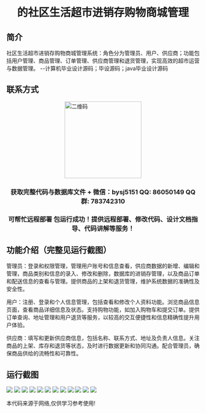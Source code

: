 <p><h1 align="center">的社区生活超市进销存购物商城管理</h1></p>

## 简介
社区生活超市进销存购物商城管理系统：角色分为管理员、用户、供应商；功能包括用户管理、商品管理、订单管理、供应商管理和退货管理，实现高效的超市运营与数据管理。    --计算机毕业设计源码；毕设源码；java毕业设计源码


## 联系方式
<img src="https://bs-1329754181.cos.ap-shanghai.myqcloud.com/wx.jpg" alt="二维码" style="display: block; margin: 0 auto;" width="200px">
<p><h3 align="center">获取完整代码与数据库文件 + 微信：bysj5151 QQ: 86050149 QQ群: 783742310</h3></p>
<p><h3 align="center">可帮忙远程部署 包运行成功！提供远程部署、修改代码、设计文档指导、代码讲解等服务！</h3></p>

## 功能介绍（完整见运行截图）
管理员：登录和权限管理，管理用户账号和信息查看，供应商数据的新增、编辑和管理，商品类别和信息的录入、修改和删除，数据库的进销存管理，以及商品订单和配送信息的查看与管理。提供商品的上架和退货管理，维护系统数据的准确性及安全性。

用户：注册、登录和个人信息管理，包括查看和修改个人资料功能。浏览商品信息页面，查看商品详细信息及状态。支持购物功能，如加入购物车和提交订单。提供订单查询、地址管理和用户退货等服务，以较高的交互便捷性和信息精确性提升用户体验。

供应商：填写和更新供应商信息，包括名称、联系方式、地址及负责人信息。关注商品的上架、库存和退货等状态，及时进行数据更新和协同沟通。配合管理员，确保商品供给的流畅性和可靠性。


## 运行截图
![](https://bs-1329754181.cos.ap-shanghai.myqcloud.com/ssm/CommunityLifeSupermarketManagement/img/001.jpg)
![](https://bs-1329754181.cos.ap-shanghai.myqcloud.com/ssm/CommunityLifeSupermarketManagement/img/002.jpg)
![](https://bs-1329754181.cos.ap-shanghai.myqcloud.com/ssm/CommunityLifeSupermarketManagement/img/003.jpg)
![](https://bs-1329754181.cos.ap-shanghai.myqcloud.com/ssm/CommunityLifeSupermarketManagement/img/004.jpg)
![](https://bs-1329754181.cos.ap-shanghai.myqcloud.com/ssm/CommunityLifeSupermarketManagement/img/005.jpg)
![](https://bs-1329754181.cos.ap-shanghai.myqcloud.com/ssm/CommunityLifeSupermarketManagement/img/006.jpg)
![](https://bs-1329754181.cos.ap-shanghai.myqcloud.com/ssm/CommunityLifeSupermarketManagement/img/007.jpg)
![](https://bs-1329754181.cos.ap-shanghai.myqcloud.com/ssm/CommunityLifeSupermarketManagement/img/008.jpg)
![](https://bs-1329754181.cos.ap-shanghai.myqcloud.com/ssm/CommunityLifeSupermarketManagement/img/009.jpg)
![](https://bs-1329754181.cos.ap-shanghai.myqcloud.com/ssm/CommunityLifeSupermarketManagement/img/010.jpg)
![](https://bs-1329754181.cos.ap-shanghai.myqcloud.com/ssm/CommunityLifeSupermarketManagement/img/011.jpg)
![](https://bs-1329754181.cos.ap-shanghai.myqcloud.com/ssm/CommunityLifeSupermarketManagement/img/012.jpg)

<p>本代码来源于网络,仅供学习参考使用!</p>
